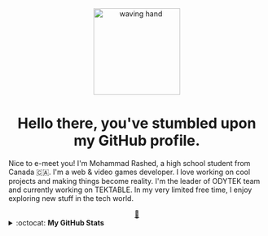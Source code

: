<div align="center">
 <img align="center" src="https://cloud-m7ewqwpnv.vercel.app/0wave.gif" alt="waving hand" width="170" height="170">
 <h1 align="center"> Hello there, you've stumbled upon my GitHub profile.</h1>
</div>

Nice to e-meet you! I'm Mohammad Rashed, a high school student from Canada 🇨🇦. I'm a web & video games developer. I love working on cool projects and making things become reality. I'm the leader of ODYTEK team and currently working on TEKTABLE. In my very limited free time, I enjoy exploring new stuff in the tech world. 

<div align="center"><a href="mailto:mo2002mohammad@gmail.com">📧</a></div>


<details closed>
<summary> :octocat: <b>My GitHub Stats</b> </summary>
<div align="center">
<p align = "center">
 <img align="center" src="https://github-readme-stats.vercel.app/api?username=m7d2&show_icons=true&theme=radical&count_private=true" alt="account stats"/> 
 </p>
 <p align="center">(excluding private repositories)</p>

<p align="center">
 Some Stats <br>
 <img align="center" src="https://github-readme-stats.vercel.app/api/top-langs/?username=m7d2&layout=compact" alt="top languages"> <br>
  <img align="center" src="https://komarev.com/ghpvc/?username=m7d2&label=PROFILE+VIEWS" alt="profile views"> <br>
  <img align="center" src="https://github-profile-trophy.vercel.app/?username=m7d2&theme=dracula" alt="Trophy"><br>
</p>
</div>

</details>
